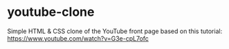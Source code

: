 # youtube-clone
Simple HTML & CSS clone of the YouTube front page based on this tutorial: https://www.youtube.com/watch?v=G3e-cpL7ofc
